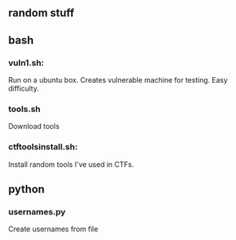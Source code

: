 ## random stuff

## bash

### vuln1.sh: 
Run on a ubuntu box. Creates vulnerable machine for testing. Easy difficulty. <br>
### tools.sh
Download tools 
### ctftoolsinstall.sh: 
Install random tools I've used in CTFs. <br>

## python

### usernames.py
Create usernames from file
